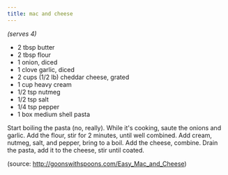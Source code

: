 ```yaml
---
title: mac and cheese
---
```


*(serves 4)*

* 2 tbsp butter
* 2 tbsp flour
* 1 onion, diced
* 1 clove garlic, diced
* 2 cups (1/2 lb) cheddar cheese, grated
* 1 cup heavy cream
* 1/2 tsp nutmeg
* 1/2 tsp salt
* 1/4 tsp pepper
* 1 box medium shell pasta

Start boiling the pasta (no, really). While it's cooking, saute the onions and
garlic. Add the flour, stir for 2 minutes, until well combined. Add cream,
nutmeg, salt, and pepper, bring to a boil. Add the cheese, combine. Drain the
pasta, add it to the cheese, stir until coated.

(source: http://goonswithspoons.com/Easy_Mac_and_Cheese)
